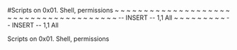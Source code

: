 #Scripts on 0x01. Shell, permissions
~
~
~
~
~
~
~
~
~
~
~
~
~
~
~
~
~
~
~
~
~
~
~
~
~
~
~
~
~
~
~
~
~
~
~
~
~
~
~
-- INSERT --                                       1,1           All
~
~
~
~
~
~
~
~
~
-- INSERT --                                       1,1           All

Scripts on 0x01. Shell, permissions
